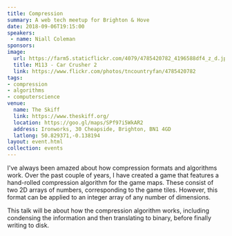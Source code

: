 ```yaml
---
title: Compression
summary: A web tech meetup for Brighton & Hove
date: 2018-09-06T19:15:00
speakers: 
 - name: Niall Coleman
sponsors:
image:
  url: https://farm5.staticflickr.com/4079/4785420782_4196588df4_z_d.jpg
  title: M113 - Car Crusher 2
  link: https://www.flickr.com/photos/tncountryfan/4785420782
tags:
- compression
- algorithms
- computerscience
venue:
  name: The Skiff
  link: https://www.theskiff.org/
  location: https://goo.gl/maps/SPf97i5WkAR2
  address: Ironworks, 30 Cheapside, Brighton, BN1 4GD
  latlong: 50.829371,-0.138194
layout: event.html
collection: events
---
```


I've always been amazed about how compression formats and algorithms work. Over the past couple of years, I have created a game that features a hand-rolled compression algorithm for the game maps. These consist of two 2D arrays of numbers, corresponding to the game tiles. However, this format can be applied to an integer array of any number of dimensions.

This talk will be about how the compression algorithm works, including condensing the information and then translating to binary, before finally writing to disk.
